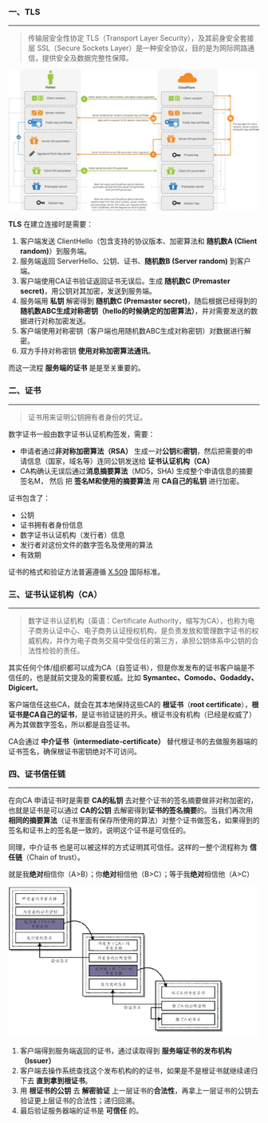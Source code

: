 ### 一、TLS

---

>传输层安全性协定 TLS（Transport Layer Security），及其前身安全套接层 SSL（Secure Sockets Layer）是一种安全协议，目的是为网际网路通信，提供安全及数据完整性保障。

![image-20191022202706325](img/1.jpg)

**TLS** 在建立连接时是需要：

1. 客户端发送 ClientHello（包含支持的协议版本、加密算法和 **随机数A (Client random)**）到服务端。
2. 服务端返回 ServerHello、公钥、证书、**随机数B (Server random)** 到客户端。
3. 客户端使用CA证书验证返回证书无误后。生成 **随机数C (Premaster secret)**，用公钥对其加密，发送到服务端。
4. 服务端用 **私钥** 解密得到 **随机数C (Premaster secret)**，随后根据已经得到的 **随机数ABC生成对称密钥（hello的时候确定的加密算法）**，并对需要发送的数据进行对称加密发送。
5. 客户端使用对称密钥（客户端也用随机数ABC生成对称密钥）对数据进行解密。
6. 双方手持对称密钥 **使用对称加密算法通讯**。

而这一流程 **服务端的证书** 是是至关重要的。



### 二、证书

---

>证书用来证明公钥拥有者身份的凭证。

数字证书一般由数字证书认证机构签发，需要：

- 申请者通过**非对称加密算法（RSA）** 生成一对**公钥**和**密钥**，然后把需要的申请信息（国家，域名等）连同公钥发送给 **证书认证机构（CA）**
- CA构确认无误后通过**消息摘要算法**（MD5，SHA) 生成整个申请信息的摘要签名M， 然后 把 **签名M和使用的摘要算法** 用 **CA自己的私钥** 进行加密。

证书包含了：

- 公钥
- 证书拥有者身份信息
- 数字证书认证机构（发行者）信息
- 发行者对这份文件的数字签名及使用的算法
- 有效期

证书的格式和验证方法普遍遵循 [X.509](https://link.juejin.cn/?target=https%3A%2F%2Fwww.wikiwand.com%2Fzh-hans%2FX.509) 国际标准。



### 三、证书认证机构（CA）

---

>数字证书认证机构（英语：Certificate Authority，缩写为CA），也称为电子商务认证中心、电子商务认证授权机构，是负责发放和管理数字证书的权威机构，并作为电子商务交易中受信任的第三方，承担公钥体系中公钥的合法性检验的责任。

其实任何个体/组织都可以成为CA（自签证书），但是你发发布的证书客户端是不信任的，也是就前文提及的需要权威。比如 **Symantec、Comodo、Godaddy、Digicert**。

客户端信任这些CA，就会在其本地保持这些CA的 **根证书**（**root certificate**），**根证书是CA自己的证书**，是证书验证链的开头。根证书没有机构（已经是权威了）再为其做数字签名，所以都是自签证书。

CA会通过 **中介证书（intermediate-certificate）** 替代根证书的去做服务器端的证书签名，确保根证书密钥绝对不可访问。



### 四、证书信任链

---

在向CA 申请证书时是需要 **CA的私钥** 去对整个证书的签名摘要做非对称加密的，也就是证书是可以通过 **CA的公钥** 去解密得到**证书的签名摘要**的。当我们再次用 **相同的摘要算法**（证书里面有保存所使用的算法）对整个证书做签名，如果得到的签名和证书上的签名是一致的，说明这个证书是可信任的。

同理，中介证书 也是可以被这样的方式证明其可信任。这样的一整个流程称为 **信任链**（Chain of trust）。

就是我**绝对**相信你（A>B）；你**绝对**相信他（B>C）；等于我**绝对**相信他（A>C）

![信任链.gif](img/2.jpg)

1. 客户端得到服务端返回的证书，通过读取得到 **服务端证书的发布机构（Issuer）**
2. 客户端去操作系统查找这个发布机构的的证书，如果是不是根证书就继续递归下去 **直到拿到根证书**。
3. 用 **根证书的公钥** 去 **解密验证** 上一层证书的**合法性**，再拿上一层证书的公钥去验证更上层证书的合法性；递归回溯。
4. 最后验证服务器端的证书是 **可信任** 的。